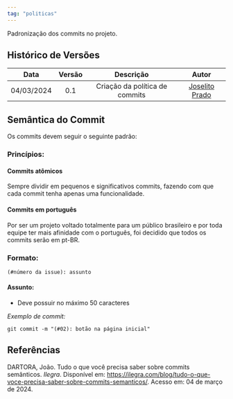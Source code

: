 ```yaml
---
tag: "politicas"
---
```

Padronização dos commits no projeto.

## Histórico de Versões


| Data       | Versão | Descrição                      | Autor             |
| :--------: | :----: | :----------:                   | :---------------: |
| 04/03/2024 |  0.1   | Criação da política de commits | [Joselito Prado](https://github.com/joselitopradomarques)|

## Semântica do Commit

Os commits devem seguir o seguinte padrão:

### Princípios:

#### Commits atômicos
Sempre dividir em pequenos e significativos commits, fazendo com que cada commit tenha apenas uma funcionalidade.

#### Commits em português
Por ser um projeto voltado totalmente para um público brasileiro e por toda equipe ter mais afinidade com o português, foi decidido que todos os commits serão em pt-BR.

### Formato:
```
(#número da issue): assunto
```

#### Assunto:

- Deve possuir no máximo 50 caracteres

*Exemplo de commit:*
```
git commit -m "(#02): botão na página inicial"
```

## Referências

DARTORA, João. Tudo o que você precisa saber sobre commits semânticos. *Ilegra*. Disponível em: <https://ilegra.com/blog/tudo-o-que-voce-precisa-saber-sobre-commits-semanticos/>. Acesso em: 04 de março de 2024.
